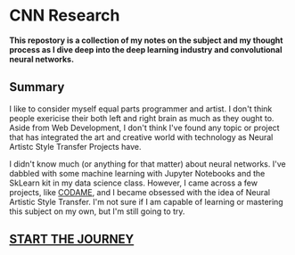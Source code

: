# CNN Research

**This repostory is a collection of my notes on the subject and my thought process as I dive deep into the deep learning industry and convolutional neural networks.**

## Summary
I like to consider myself equal parts programmer and artist. I don't think people exericise their both left and right brain as much as they ought to. Aside from Web Development, I don't think I've found any topic or project that has integrated the art and creative world with technology as Neural Artistc Style Transfer Projects have.

I didn't know much (or anything for that matter) about neural networks. I've dabbled with some machine learning with Jupyter Notebooks and the SkLearn kit in my data science class. However, I came across a few projects, like [CODAME](http://codame.com/events/workshop-visual-strategies-for-neural-artistic-style-transfer), and I became obsessed with the idea of Neural Artistic Style Transfer. I'm not sure if I am capable of learning or mastering this subject on my own, but I'm still going to try. 
 

 ## [START THE JOURNEY](./main.md)
